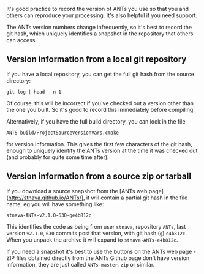 It's good practice to record the version of ANTs you use so that you and others can reproduce your processing. It's also helpful if you need support.

The ANTs version numbers change infrequently, so it's best to record the git hash, which uniquely identifies a snapshot in the repository that others can access.

## Version information from a local git repository

If you have a local repository, you can get the full git hash from the source directory:

```
git log | head - n 1 
```

Of course, this will be incorrect if you've checked out a version other than the one you built. So it's good to record this immediately before compiling.

Alternatively, if you have the full build directory, you can look in the file

```
ANTS-build/ProjectSourceVersionVars.cmake
```

for version information. This gives the first few characters of the git hash, enough to uniquely identify the ANTs version at the time it was checked out (and probably for quite some time after).


##  Version information from a source zip or tarball

If you download a source snapshot from the [ANTs web page](http://stnava.github.io/ANTs/], it will contain a partial git hash in the file name, eg you will have something like:

```
stnava-ANTs-v2.1.0-630-ge4b812c
```

This identifies the code as being from user `stnava`, repository `ANTs`, last version `v2.1.0`, `630` commits post that version, with git hash (`g`) `e4b812c`. When you unpack the archive it will expand to `stnava-ANTs-e4b812c`. 

If you need a snapshot it's best to use the buttons on the ANTs web page - ZIP files obtained directly from the ANTs Github page don't have version information, they are just called `ANTs-master.zip` or similar. 